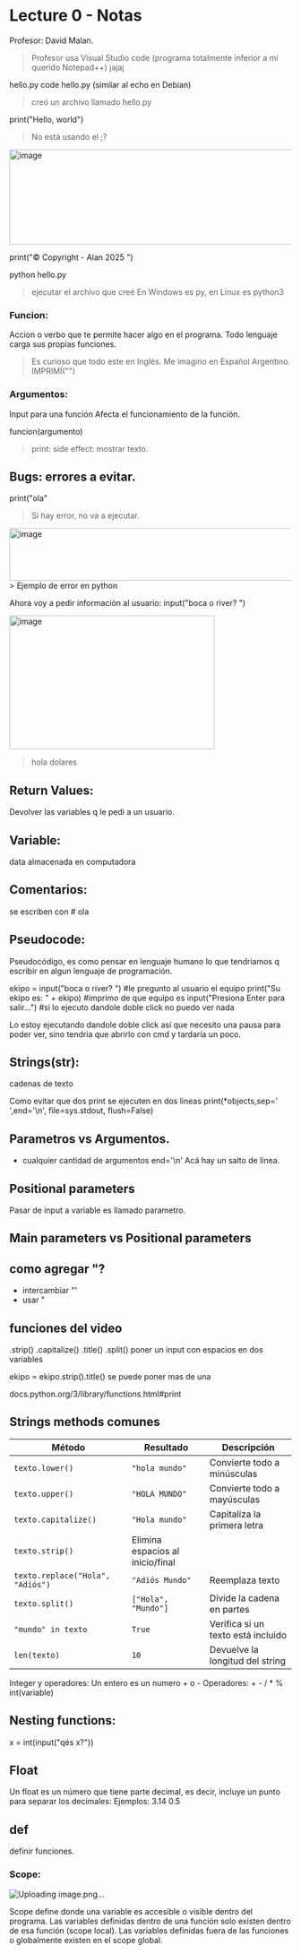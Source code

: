 # Lecture 0 - Notas

Profesor: David Malan.
> Profesor usa Visual Studio code (programa totalmente inferior a mi querido Notepad++) jajaj

hello.py
code hello.py (similar al echo en Debian)
> creó un archivo llamado hello.py


print("Hello, world")
> No está usando el ;?

<img width="784" height="170" alt="image" src="https://github.com/user-attachments/assets/2b5e6397-cfa2-4eb6-85ba-629797e9c109" />

print("© Copyright - Alan 2025 ")

python hello.py
> ejecutar el archivo que creé
> En Windows es py, en Linux es python3


### Funcion: 
Accion o verbo que te permite hacer algo en el programa.
Todo lenguaje carga sus propias funciones.

> Es curioso que todo este en Inglés. Me imagino en Español Argentino. IMPRIMÍ("")

### Argumentos:
Input para una función
Afecta el funcionamiento de la función.

funcion(argumento)
> print: side effect: mostrar texto.

## Bugs: errores a evitar.
print("ola"
> Si hay error, no va a ejecutar.
<img width="533" height="94" alt="image" src="https://github.com/user-attachments/assets/54979ebf-96f0-41bb-953d-9e88f4ea46d9" />
> Ejemplo de error en python

Ahora voy a pedir información al usuario:
input("boca o river? ")

<img width="366" height="239" alt="image" src="https://github.com/user-attachments/assets/7c5e3434-2ace-40d5-9d36-17b945c2e745" />

> hola dolares
## Return Values: 
Devolver las variables q le pedi a un usuario.

## Variable:
data almacenada en computadora

## Comentarios:
se escriben con # ola

## Pseudocode: 
Pseudocódigo, es como pensar en lenguaje humano lo que tendriamos q escribir en algun lenguaje de programación.

ekipo = input("boca o river? ") #le pregunto al usuario el equipo
print("Su ekipo es: " + ekipo) #imprimo de que equipo es
input("Presiona Enter para salir...") #si lo ejecuto dandole doble click no puedo ver nada 

Lo estoy ejecutando dandole doble click así que necesito una pausa para poder ver, sino tendria que abrirlo con cmd y tardaría un poco.


## Strings(str): 
cadenas de texto

Como evitar que dos print se ejecuten en dos lineas
print(*objects,sep=' ',end='\n', file=sys.stdout, flush=False)

## Parametros vs Argumentos.
* cualquier cantidad de argumentos
end='\n'
Acá hay un salto de linea.

## Positional parameters
Pasar de input a variable es llamado parametro.

## Main parameters vs Positional parameters

## como agregar "?
- intercambiar "'
- usar \" 

## funciones del video
.strip()
.capitalize()
.title() 
.split() poner un input con espacios en dos variables

ekipo = ekipo.strip().title() se puede poner mas de una


docs.python.org/3/library/functions.html#print

## Strings methods comunes  
| Método                           | Resultado                        | Descripción                        |
| -------------------------------- | -------------------------------- | ---------------------------------- |
| `texto.lower()`                  | `"hola mundo"`                   | Convierte todo a minúsculas        |
| `texto.upper()`                  | `"HOLA MUNDO"`                   | Convierte todo a mayúsculas        |
| `texto.capitalize()`             | `"Hola mundo"`                   | Capitaliza la primera letra        |
| `texto.strip()`                  | Elimina espacios al inicio/final |                                    |
| `texto.replace("Hola", "Adiós")` | `"Adiós Mundo"`                  | Reemplaza texto                    |
| `texto.split()`                  | `["Hola", "Mundo"]`              | Divide la cadena en partes         |
| `"mundo" in texto`               | `True`                           | Verifica si un texto está incluido |
| `len(texto)`                     | `10`                             | Devuelve la longitud del string    |



Integer y operadores: 
Un entero es un numero + o - 
Operadores: + - / * %
int(variable)

## Nesting functions:
x = int(input("qés x?"))

## Float
Un float es un número que tiene parte decimal, es decir, incluye un punto para separar los decimales:
Ejemplos: 3.14    0.5

## def
definir funciones.

### Scope:
![Uploading image.png…]()

Scope define donde una variable es accesible o visible dentro del programa.
Las variables definidas dentro de una función solo existen dentro de esa función (scope local).
Las variables definidas fuera de las funciones o globalmente existen en el scope global.






 



